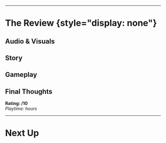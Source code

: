 <!-- content here -->

---

# The Review {style="display: none"}

## Audio & Visuals

## Story

## Gameplay

## Final Thoughts

**Rating: /10**  
_Playtime: hours_

---

# Next Up
